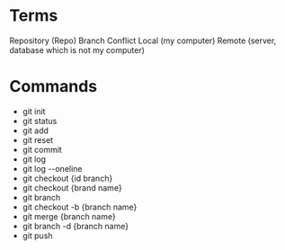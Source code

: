 # Terms

Repository (Repo)
Branch
Conflict
Local (my computer)
Remote (server, database which is not my computer)

# Commands

- git init
- git status
- git add
- git reset
- git commit
- git log
- git log --oneline
- git checkout {id branch}
- git checkout {brand name}
- git branch
- git checkout -b {branch name}
- git merge {branch name}
- git branch -d {branch name}
- git push
